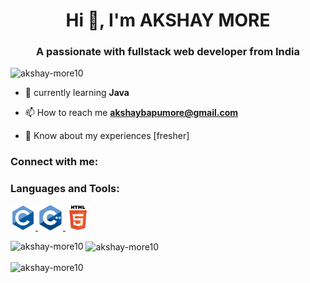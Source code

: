 <h1 align="center">Hi 👋, I'm AKSHAY MORE</h1>
<h3 align="center">A passionate with fullstack web developer from India</h3>

<p align="left"> <img src="https://komarev.com/ghpvc/?username=akshay-more10&label=Profile%20views&color=0e75b6&style=flat" alt="akshay-more10" /> </p>

- 🌱 currently learning **Java**

- 📫 How to reach me **akshaybapumore@gmail.com**

- 📄 Know about my experiences [fresher]

<h3 align="left">Connect with me:</h3>
<p align="left">
</p>

<h3 align="left">Languages and Tools:</h3>
<p align="left"> <a href="https://www.cprogramming.com/" target="_blank" rel="noreferrer"> <img src="https://raw.githubusercontent.com/devicons/devicon/master/icons/c/c-original.svg" alt="c" width="40" height="40"/> </a> <a href="https://www.w3schools.com/cpp/" target="_blank" rel="noreferrer"> <img src="https://raw.githubusercontent.com/devicons/devicon/master/icons/cplusplus/cplusplus-original.svg" alt="cplusplus" width="40" height="40"/> </a> <a href="https://www.w3.org/html/" target="_blank" rel="noreferrer"> <img src="https://raw.githubusercontent.com/devicons/devicon/master/icons/html5/html5-original-wordmark.svg" alt="html5" width="40" height="40"/> </a> </p>

<p><img align="left" src="https://github-readme-stats.vercel.app/api/top-langs?username=akshay-more10&show_icons=true&locale=en&layout=compact" alt="akshay-more10" /></p>

<p>&nbsp;<img align="center" src="https://github-readme-stats.vercel.app/api?username=akshay-more10&show_icons=true&locale=en" alt="akshay-more10" /></p>

<p><img align="center" src="https://github-readme-streak-stats.herokuapp.com/?user=akshay-more10&" alt="akshay-more10" /></p>
